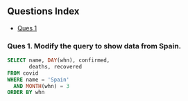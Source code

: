 ## Questions Index

* [Ques 1](#ques-1-modify-the-query-to-show-data-from-spain)


### Ques 1. Modify the query to show data from Spain.

```sql
SELECT name, DAY(whn), confirmed,
       deaths, recovered
FROM covid
WHERE name = 'Spain'
  AND MONTH(whn) = 3
ORDER BY whn
```
